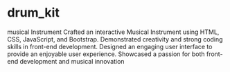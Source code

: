 # drum_kit
 musical Instrument
Crafted an interactive Musical Instrument using HTML, CSS, JavaScript, and Bootstrap.
Demonstrated creativity and strong coding skills in front-end development.
Designed an engaging user interface to provide an enjoyable user experience.
Showcased a passion for both front-end development and musical innovation
